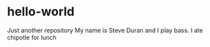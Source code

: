 # hello-world
Just another repository
My name is Steve Duran and I play bass.
I ate chipotle for lunch
